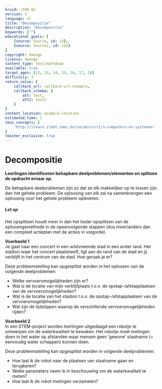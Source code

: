 ```yaml
---
hruid: ct08_02
version: 3
language: nl
title: "Decompositie"
description: "Decompositie"
keywords: [""]
educational_goals: [
    {source: Source, id: id}, 
    {source: Source2, id: id2}
]
copyright: dwengo
licence: dwengo
content_type: text/markdown
available: true
target_ages: [12, 13, 14, 15, 16, 17, 18]
difficulty: 3
return_value: {
    callback_url: callback-url-example,
    callback_schema: {
        att: test,
        att2: test2
    }
}
content_location: example-location
estimated_time: 1
skos_concepts: [
    'http://ilearn.ilabt.imec.be/vocab/curr1/s-computers-en-systemen'
]
teacher_exclusive: true
---
```


# Decompositie

**Leerlingen identificeren behapbare deelproblemen/elementen en splitsen de opdracht ernaar op.**

De behapbare deelproblemen zijn zo dat ze elk makkelijker op te lossen zijn dan het gehele probleem. De oplossing van elk zal na samenbrengen een oplossing voor het gehele probleem opleveren.

<div class="alert alert-box alert-danger">
<strong><h5>Let op</h5></strong>
Het opsplitsen houdt meer in dan het louter opsplitsen van de oplossingsmethode in de opeenvolgende stappen (dus meer/anders dan een compleet actieplan met de acties in volgorde).
</div>

**Voorbeeld 1**<br>
Je gaat naar een concert in een wildvreemde stad in een ander land. Het stadion waar het concert plaatsheeft, ligt aan de rand van de stad en jij verblijft in het centrum van de stad. Hoe geraak je er?

Deze probleemstelling kan opgesplitst worden in het oplossen van de volgende deelproblemen:

* Welke vervoersmogelijkheden zijn er?
* Wat is de locatie van mijn verblijfplaats t.o.v. de opstap-/afstapplaatsen van de vervoersmogelijkheden?
* Wat is de locatie van het stadion t.o.v. de opstap-/afstapplaatsen van de vervoersmogelijkheden?
* Wat zijn de tijdstippen waarop de verschillende vervoersmogelijkheden rijden?

**Voorbeeld 2**<br>
In een STEM-project worden leerlingen uitgedaagd een robotje te ontwerpen om de waterkwaliteit te bewaken. Het robotje moet metingen doen in het water op afstanden waar mensen geen ‘gewone’ staalname (= eenvoudig water scheppen) kunnen doen.

Deze probleemstelling kan opgesplitst worden in volgende deelproblemen:

* Hoe laat ik de robot naar de plaatsen van staalname gaan en terugkeren?
* Welke parameters neem ik in beschouwing om de waterkwaliteit te meten?
* Hoe laat ik de robot metingen verzamelen? 